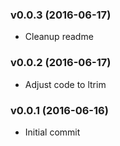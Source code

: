 ### v0.0.3 (2016-06-17)

* Cleanup readme


### v0.0.2 (2016-06-17)

* Adjust code to ltrim


### v0.0.1 (2016-06-16)

* Initial commit 